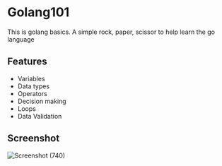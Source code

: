 # Golang101

This is golang basics. A simple rock, paper, scissor to help learn the go language

## Features

* Variables
* Data types
* Operators
* Decision making
* Loops
* Data Validation

## Screenshot

![Screenshot (740)](https://user-images.githubusercontent.com/58791465/192117778-785a2563-7d66-4110-a31a-a802905ac36a.png)


